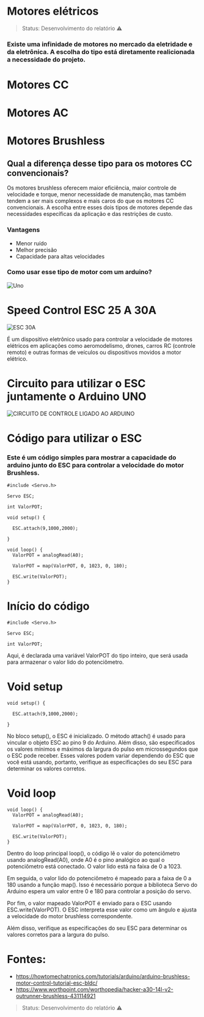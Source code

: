 # Motores elétricos
> Status: Desenvolvimento do relatório ⚠️
### Existe uma infinidade de motores no mercado da eletridade e da eletrônica. A escolha do tipo está diretamente realicionada a necessidade do projeto.

# Motores CC

# Motores AC

# Motores Brushless

## Qual a diferença desse tipo para os motores CC convencionais?

Os motores brushless oferecem maior eficiência, maior controle de velocidade e torque, menor necessidade de manutenção, mas também tendem a ser mais complexos e mais caros do que os motores CC convencionais. A escolha entre esses dois tipos de motores depende das necessidades específicas da aplicação e das restrições de custo.

### Vantagens

+ Menor ruído
+ Melhor precisão
+ Capacidade para altas velocidades

### Como usar esse tipo de motor com um arduino?

![Uno](https://github.com/Gustavo-Guilherme-Wanderley/MotorBrushless/assets/77367556/8c2e90bb-4a35-4c05-84dd-093604007c7f)

# Speed Control ESC 25 A 30A

![ESC 30A](https://github.com/Gustavo-Guilherme-Wanderley/MotorBrushless/assets/132305741/19542791-15f0-4bb4-b663-839dae5f46e4)

É um dispositivo eletrônico usado para controlar a velocidade de motores elétricos em aplicações como aeromodelismo, drones, carros RC (controle remoto) e outras formas de veículos ou dispositivos movidos a motor elétrico.
# Circuito para utilizar o ESC juntamente o Arduino UNO

![CIRCUITO DE CONTROLE LIGADO AO ARDUINO](https://github.com/Gustavo-Guilherme-Wanderley/MotorBrushless/assets/77367556/5420ebb6-33d1-47bb-8801-72ef21db6bd9)

# Código para utilizar o ESC 
### Este é um código simples para mostrar a capacidade do arduino junto do ESC para controlar a velocidade do motor Brushless.
```
#include <Servo.h>

Servo ESC;     

int ValorPOT;  

void setup() {

  ESC.attach(9,1000,2000); 
  
}

void loop() {
  ValorPOT = analogRead(A0);   
  
  ValorPOT = map(ValorPOT, 0, 1023, 0, 180);  
   
  ESC.write(ValorPOT);
}
```
# Início do código
```
#include <Servo.h>

Servo ESC;     

int ValorPOT; 
```
Aqui, é declarada uma variável ValorPOT do tipo inteiro, que será usada para armazenar o valor lido do potenciômetro.

# Void setup
```
void setup() {

  ESC.attach(9,1000,2000); 
  
}
```
No bloco setup(), o ESC é inicializado. O método attach() é usado para vincular o objeto ESC ao pino 9 do Arduino. Além disso, são especificados os valores mínimos e máximos da largura do pulso em microssegundos que o ESC pode receber. Esses valores podem variar dependendo do ESC que você está usando, portanto, verifique as especificações do seu ESC para determinar os valores corretos.
# Void loop

```
void loop() {
  ValorPOT = analogRead(A0);   
  
  ValorPOT = map(ValorPOT, 0, 1023, 0, 180);  
   
  ESC.write(ValorPOT);
}
```

Dentro do loop principal loop(), o código lê o valor do potenciômetro usando analogRead(A0), onde A0 é o pino analógico ao qual o potenciômetro está conectado. O valor lido está na faixa de 0 a 1023.

Em seguida, o valor lido do potenciômetro é mapeado para a faixa de 0 a 180 usando a função map(). Isso é necessário porque a biblioteca Servo do Arduino espera um valor entre 0 e 180 para controlar a posição do servo.

Por fim, o valor mapeado ValorPOT é enviado para o ESC usando ESC.write(ValorPOT). O ESC interpreta esse valor como um ângulo e ajusta a velocidade do motor brushless correspondente.

Além disso, verifique as especificações do seu ESC para determinar os valores corretos para a largura do pulso.

# Fontes: 
+ https://howtomechatronics.com/tutorials/arduino/arduino-brushless-motor-control-tutorial-esc-bldc/
+ https://www.worthpoint.com/worthopedia/hacker-a30-14l-v2-outrunner-brushless-431114921
> Status: Desenvolvimento do relatório ⚠️

